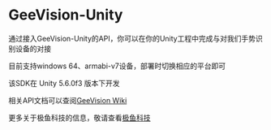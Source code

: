 # GeeVision-Unity

通过接入GeeVision-Unity的API，你可以在你的Unity工程中完成与对我们手势识别设备的对接

目前支持windows 64、armabi-v7设备，部署时切换相应的平台即可

该SDK在 Unity 5.6.0f3 版本下开发

相关API文档可以查阅[GeeVision Wiki](https://github.com/GeeFishTechnology/GeeVision-Unity/wiki)

更多关于极鱼科技的信息，敬请查看[极鱼科技](http://www.thisvr.cn)
